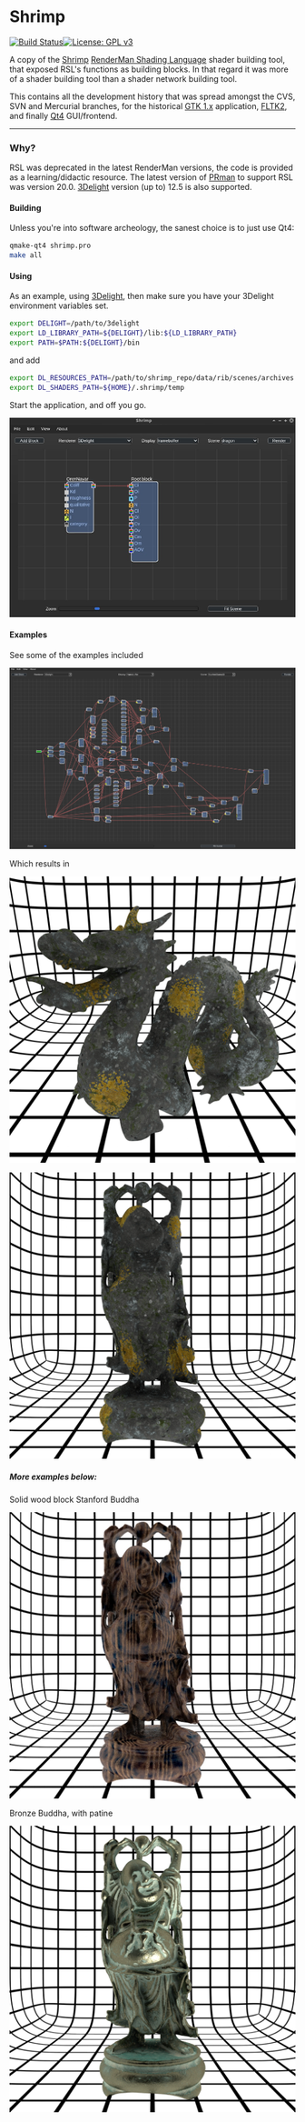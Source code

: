 # Shrimp

[![Build Status](https://travis-ci.org/luisbarrancos/shrimp.svg?branch=master)](https://travis-ci.org/luisbarrancos/shrimp)[![License: GPL v3](https://img.shields.io/badge/License-GPL%20v3-blue.svg)](https://www.gnu.org/licenses/gpl-3.0)
 
A copy of the [Shrimp](https://sourceforge.net/projects/shrimp/) [RenderMan Shading Language](https://renderman.pixar.com/resources/RenderMan_20/shadingLanguage.html) shader building tool, that exposed RSL's functions as building blocks. In that regard it was more of a shader building tool than a shader network building tool.

This contains all the development history that was spread amongst the CVS, SVN and Mercurial branches, for the historical [GTK 1.x](https://www.gtk.org/download/) application, [FLTK2](http://fltk.org/doc-2.0/html/), and finally [Qt4](https://doc.qt.io/qt-4.8/) GUI/frontend.

- - - - - 

### Why?

RSL was deprecated in the latest RenderMan versions, the code is provided as a learning/didactic resource.
The latest version of [PRman](https://renderman.pixar.com/resources/RenderMan_20/home.html) to support RSL was version 20.0. 
[3Delight](http://www.3delight.com/en/index.php?page=3DSP_overview) version (up to) 12.5 is also supported.

#### Building

Unless you're into software archeology, the sanest choice is to just use Qt4:
```bash
qmake-qt4 shrimp.pro
make all
```

#### Using

As an example, using [3Delight](http://www.3delight.com/en/index.php?page=3DSP_overview), then make sure you have your 3Delight environment variables set.
```bash
export DELIGHT=/path/to/3delight
export LD_LIBRARY_PATH=${DELIGHT}/lib:${LD_LIBRARY_PATH}
export PATH=$PATH:${DELIGHT}/bin
```
and add
```bash
export DL_RESOURCES_PATH=/path/to/shrimp_repo/data/rib/scenes/archives
export DL_SHADERS_PATH=${HOME}/.shrimp/temp
```

Start the application, and off you go.

![Main UI Window](screenshots/shrimp_ui.jpg "Main UI window")

#### Examples

See some of the examples included

![Lichen Network](screenshots/networks/lichen_network.png "Lichen shader network")

Which results in

![Stanford Dragon](screenshots/networks/lichen_dragon.jpg "Stanford Dragon")

![Standard Buddha](screenshots/networks/lichen_buddha.jpg "Lichen Stanford Buddha")

##### More examples below:

Solid wood block Stanford Buddha

![Stanford Buddha 2](screenshots/networks/wood_buddha.jpg "Wooden Stanford Buddha")

Bronze Buddha, with patine

![Stanford Buddha 3](screenshots/networks/bronze_buddha.jpg "Bronze Stanford Buddha")

